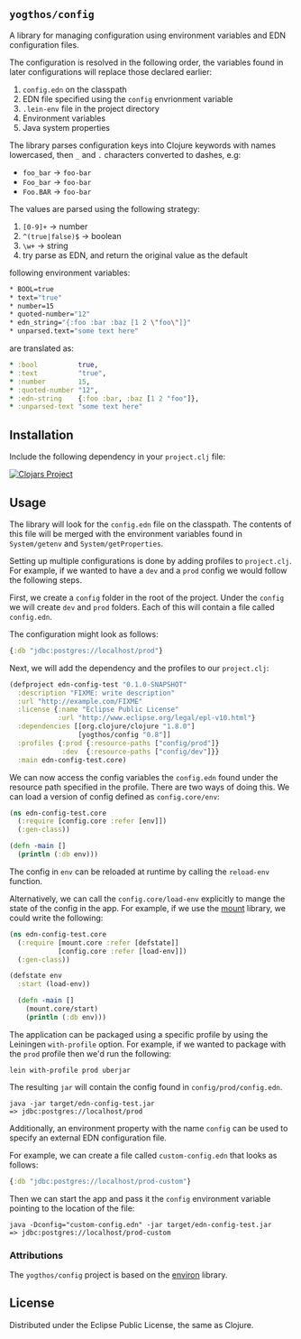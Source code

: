 ## `yogthos/config`

A library for managing configuration using environment variables and EDN configuration files.

The configuration is resolved in the following order, the variables found in later configurations will replace those declared earlier:

1. `config.edn` on the classpath
2. EDN file specified using the `config` envrionment variable
2.  `.lein-env` file in the project directory
3. Environment variables
4. Java system properties

The library parses configuration keys into Clojure keywords with names lowercased, then `_` and `.` characters converted to dashes, e.g:

* `foo_bar` -> `foo-bar`
* `Foo_bar` -> `foo-bar`
* `Foo.BAR` -> `foo-bar`

The values are parsed using the following strategy:

1. `[0-9]+` -> number
2. `^(true|false)$` -> boolean
3. `\w+` -> string
4. try parse as EDN, and return the original value as the default

following environment variables:

```bash
* BOOL=true
* text="true"
* number=15
* quoted-number="12"
* edn_string="{:foo :bar :baz [1 2 \"foo\"]}"
* unparsed.text="some text here"
```

are translated as:

``` clojure
* :bool          true,
* :text          "true",
* :number        15,
* :quoted-number "12",
* :edn-string    {:foo :bar, :baz [1 2 "foo"]},
* :unparsed-text "some text here"
```
## Installation

Include the following dependency in your `project.clj` file:

[![Clojars Project](https://img.shields.io/clojars/v/yogthos/config.svg)](https://clojars.org/yogthos/config)

## Usage

The library will look for the `config.edn` file on the classpath. The contents of this
file will be merged with the environment variables found in `System/getenv` and `System/getProperties`.

Setting up multiple configurations is done by adding profiles to `project.clj`. For example,
if we wanted to have a `dev` and a `prod` config we would follow the following steps.

First, we create a `config` folder in the root of the project. Under the `config` we will create `dev`
and `prod` folders. Each of this will contain a file called `config.edn`.

The configuration might look as follows:

```clojure
{:db "jdbc:postgres://localhost/prod"}
```

Next, we will add the dependency and the profiles to our `project.clj`:

```clojure
(defproject edn-config-test "0.1.0-SNAPSHOT"
  :description "FIXME: write description"
  :url "http://example.com/FIXME"
  :license {:name "Eclipse Public License"
            :url "http://www.eclipse.org/legal/epl-v10.html"}
  :dependencies [[org.clojure/clojure "1.8.0"]
                 [yogthos/config "0.8"]]
  :profiles {:prod {:resource-paths ["config/prod"]}
             :dev  {:resource-paths ["config/dev"]}}
  :main edn-config-test.core)

```

We can now access the config variables the `config.edn` found under the resource path specified in the profile.
There are two ways of doing this. We can load a version of config defined as `config.core/env`:

```clojure
(ns edn-config-test.core
  (:require [config.core :refer [env]])
  (:gen-class))

(defn -main []
  (println (:db env)))
```

The config in `env` can be reloaded at runtime by calling the `reload-env` function.

Alternatively, we can call the `config.core/load-env` explicitly to mange the state of the config in the app.
For example, if we use the [mount](https://github.com/tolitius/mount) library, we could write the following:

```Clojure
(ns edn-config-test.core
  (:require [mount.core :refer [defstate]]
            [config.core :refer [load-env]])
  (:gen-class))

(defstate env
  :start (load-env))

  (defn -main []
    (mount.core/start)
    (println (:db env)))    
```

The application can be packaged using a specific profile by using the Leiningen `with-profile` option. For example, if we wanted to package with the `prod` profile then we'd run the following:

```
lein with-profile prod uberjar
```

The resulting `jar` will contain the config found in `config/prod/config.edn`.

```
java -jar target/edn-config-test.jar
=> jdbc:postgres://localhost/prod
```


Additionally, an environment property with the name `config` can be used to specify an external EDN configuration file.

For example, we can create a file called `custom-config.edn` that looks as follows:


```clojure
{:db "jdbc:postgres://localhost/prod-custom"}
```

Then we can start the app and pass it the `config` environment variable pointing to the location of the file:

```
java -Dconfig="custom-config.edn" -jar target/edn-config-test.jar
=> jdbc:postgres://localhost/prod-custom
```

### Attributions

The `yogthos/config` project is based on the [environ](https://github.com/weavejester/environ) library.

## License

Distributed under the Eclipse Public License, the same as Clojure.

